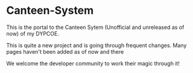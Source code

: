 # Canteen-System

This is the portal to the Canteen Sytem (Unofficial and unreleased as of now) of my DYPCOE. 

This is quite a new project and is going through frequent changes. Many pages haven't been added as of now and there

We welcome the developer community to work their magic through it!
